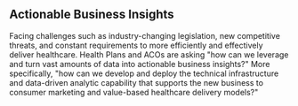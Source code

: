 ## Actionable Business Insights

Facing challenges such as industry-changing legislation, new competitive threats, and constant requirements to more efficiently and effectively deliver healthcare. Health Plans and ACOs are asking "how can we leverage and turn vast amounts of data into actionable business insights?"  More specifically, "how can we develop and deploy the technical infrastructure and data-driven analytic capability that supports the new business to consumer marketing and value-based healthcare delivery models?"